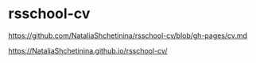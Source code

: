 # rsschool-cv

https://github.com/NataliaShchetinina/rsschool-cv/blob/gh-pages/cv.md

https://NataliaShchetinina.github.io/rsschool-cv/

